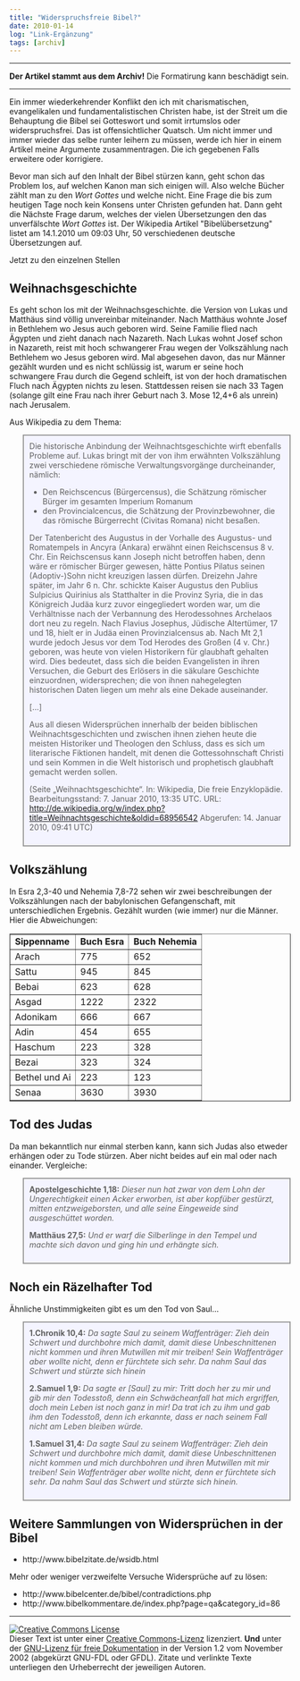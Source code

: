 ```yaml
---
title: "Widerspruchsfreie Bibel?"
date: 2010-01-14
log: "Link-Ergänzung"
tags: [archiv]
---
```

<hr><b>Der Artikel stammt aus dem Archiv!</b> Die Formatirung kann beschädigt sein.<hr>
Ein immer wiederkehrender Konflikt den ich mit charismatischen, evangelikalen und fundamentalistischen Christen habe, ist der Streit um die Behauptung die Bibel sei Gotteswort und somit irrtumslos oder widerspruchsfrei. Das ist offensichtlicher Quatsch. Um nicht immer und immer wieder das selbe runter leihern zu müssen, werde ich hier in einem Artikel meine Argumente zusammentragen. Die ich gegebenen Falls erweitere oder korrigiere.

Bevor man sich auf den Inhalt der Bibel stürzen kann, geht schon das Problem los, auf welchen Kanon man sich einigen will. Also welche Bücher zählt man zu den <i>Wort Gottes</i> und welche nicht. Eine Frage die bis zum heutigen Tage noch kein Konsens unter Christen gefunden hat. Dann geht die Nächste Frage darum, welches der vielen Übersetzungen den das unverfälschte <i>Wort Gottes</i> ist. Der Wikipedia Artikel "Bibelübersetzung" listet am 14.1.2010 um 09:03 Uhr, 50 verschiedenen deutsche Übersetzungen auf.

Jetzt zu den einzelnen Stellen

<h2>Weihnachsgeschichte</h2>

Es geht schon los mit der Weihnachsgeschichte. die Version von Lukas und Matthäus sind völlig unvereinbar miteinander. Nach Matthäus wohnte Josef in Bethlehem wo Jesus auch geboren wird. Seine Familie flied nach Ägypten und zieht danach nach Nazareth. Nach Lukas wohnt Josef schon in Nazareth, reist mit hoch schwangerer Frau wegen der Volkszählung nach Bethlehem wo Jesus geboren wird. Mal abgesehen davon, das nur Männer gezählt wurden und es nicht schlüssig ist, warum er seine hoch schwangere Frau durch die Gegend schleift, ist von der hoch dramatischen Fluch nach Ägypten nichts zu lesen. Stattdessen reisen sie nach 33 Tagen (solange gilt eine Frau nach ihrer Geburt nach 3. Mose 12,4+6 als unrein) nach Jerusalem.

Aus Wikipedia zu dem Thema:
<blockquote width=80%; style="padding:10px; background:#f4f4ff; border: 2px solid #999; border-right-width: 2px">
Die historische Anbindung der Weihnachtsgeschichte wirft ebenfalls Probleme auf. Lukas bringt mit der von ihm erwähnten Volkszählung zwei verschiedene römische Verwaltungsvorgänge durcheinander, nämlich:
<ul>
   <li>Den Reichscencus (Bürgercensus), die Schätzung römischer Bürger im gesamten Imperium Romanum</li>
   <li>den Provincialcencus, die Schätzung der Provinzbewohner, die das römische Bürgerrecht (Civitas Romana) nicht besaßen.</li>
</ul>
Der Tatenbericht des Augustus in der Vorhalle des Augustus- und Romatempels in Ancyra (Ankara) erwähnt einen Reichscensus 8 v. Chr. Ein Reichscensus kann Joseph nicht betroffen haben, denn wäre er römischer Bürger gewesen, hätte Pontius Pilatus seinen (Adoptiv-)Sohn nicht kreuzigen lassen dürfen. Dreizehn Jahre später, im Jahr 6 n. Chr. schickte Kaiser Augustus den Publius Sulpicius Quirinius als Statthalter in die Provinz Syria, die in das Königreich Judäa kurz zuvor eingegliedert worden war, um die Verhältnisse nach der Verbannung des Herodessohnes Archelaos dort neu zu regeln. Nach Flavius Josephus, Jüdische Altertümer, 17 und 18, hielt er in Judäa einen Provinzialcensus ab. Nach Mt 2,1 wurde jedoch Jesus vor dem Tod Herodes des Großen (4 v. Chr.) geboren, was heute von vielen Historikern für glaubhaft gehalten wird. Dies bedeutet, dass sich die beiden Evangelisten in ihren Versuchen, die Geburt des Erlösers in die säkulare Geschichte einzuordnen, widersprechen; die von ihnen nahegelegten historischen Daten liegen um mehr als eine Dekade auseinander. 

[...]

Aus all diesen Widersprüchen innerhalb der beiden biblischen Weihnachtsgeschichten und zwischen ihnen ziehen heute die meisten Historiker und Theologen den Schluss, dass es sich um literarische Fiktionen handelt, mit denen die Gottessohnschaft Christi und sein Kommen in die Welt historisch und prophetisch glaubhaft gemacht werden sollen.

(Seite „Weihnachtsgeschichte“. In: Wikipedia, Die freie Enzyklopädie. Bearbeitungsstand: 7. Januar 2010, 13:35 UTC. URL: http://de.wikipedia.org/w/index.php?title=Weihnachtsgeschichte&oldid=68956542 Abgerufen: 14. Januar 2010, 09:41 UTC)
</blockquote>


<h2>Volkszählung</h2>
In Esra 2,3-40 und Nehemia 7,8-72 sehen wir zwei beschreibungen der Volkszählungen nach der babylonischen Gefangenschaft, mit unterschiedlichen Ergebnis. Gezählt wurden (wie immer) nur die Männer. Hier die Abweichungen:

<table border="1">
  <tr>
    <td><b>Sippenname</b></td>
    <td><b>Buch Esra</b></td>
    <td><b>Buch Nehemia</b></td>
  </tr>
  <tr>
    <td>Arach</td>
    <td>775</td>
    <td>652</td>
  </tr>
  <tr>
    <td>Sattu</td>
    <td>945</td>
    <td>845</td>
  </tr>
  <tr>
    <td>Bebai</td>
    <td>623</td>
    <td>628</td>
  </tr>
  <tr>
    <td>Asgad</td>
    <td>1222</td>
    <td>2322</td>
  </tr>
  <tr>
    <td>Adonikam</td>
    <td>666</td>
    <td>667</td>
  </tr>
  <tr>
    <td>Adin</td>
    <td>454</td>
    <td>655</td>
  </tr>
  <tr>
    <td>Haschum</td>
    <td>223</td>
    <td>328</td>
  </tr>
  <tr>
    <td>Bezai</td>
    <td>323</td>
    <td>324</td>
  </tr>
  <tr>
    <td>Bethel und Ai</td>
    <td>223</td>
    <td>123</td>
  </tr>
  <tr>
    <td>Senaa</td>
    <td>3630</td>
    <td>3930</td>
  </tr>
</table>

<h2>Tod des Judas</h2>
Da man bekanntlich nur einmal sterben kann, kann sich Judas also etweder erhängen oder zu Tode stürzen. Aber nicht beides auf ein mal oder nach einander. Vergleiche:

<blockquote width=80%; style="padding:10px; background:#f4f4ff; border: 2px solid #999; border-right-width: 2px">
<b>Apostelgeschichte 1,18:</b> <i> Dieser nun hat zwar von dem Lohn der Ungerechtigkeit einen Acker erworben, ist aber kopfüber gestürzt, mitten entzweigeborsten, und alle seine Eingeweide sind ausgeschüttet worden.</i>

<b>Matthäus 27,5:</b> <i>Und er warf die Silberlinge in den Tempel und machte sich davon und ging hin und erhängte sich.</i>
</blockquote>

<h2>Noch ein Räzelhafter Tod</h2>
Ähnliche Unstimmigkeiten gibt es um den Tod von Saul...

<blockquote width=80%; style="padding:10px; background:#f4f4ff; border: 2px solid #999; border-right-width: 2px">
<b>1.Chronik 10,4:</b> <i> Da sagte Saul zu seinem Waffenträger: Zieh dein Schwert und durchbohre mich damit, damit diese Unbeschnittenen nicht kommen und ihren Mutwillen mit mir treiben! Sein Waffenträger aber wollte nicht, denn er fürchtete sich sehr. Da nahm Saul das Schwert und stürzte sich hinein</i>

<b>2.Samuel 1,9:</b> <i>Da sagte er [Saul] zu mir: Tritt doch her zu mir und gib mir den Todesstoß, denn ein Schwächeanfall hat mich ergriffen, doch mein Leben ist noch ganz in mir! Da trat ich zu ihm und gab ihm den Todesstoß, denn ich erkannte, dass er nach seinem Fall nicht am Leben bleiben würde.</i>

<b>1.Samuel 31,4:</b> <i>Da sagte Saul zu seinem Waffenträger: Zieh dein Schwert und durchbohre mich damit, damit diese Unbeschnittenen nicht kommen und mich durchbohren und ihren Mutwillen mit mir treiben! Sein Waffenträger aber wollte nicht, denn er fürchtete sich sehr. Da nahm Saul das Schwert und stürzte sich hinein.</i>
</blockquote>

<h2>Weitere Sammlungen von Widersprüchen in der Bibel</h2>
<ul>
<li>http://www.bibelzitate.de/wsidb.html </li>
</ul>
Mehr oder weniger verzweifelte Versuche Widersprüche auf zu lösen:
<ul>
<li>http://www.bibelcenter.de/bibel/contradictions.php </li>
<li>http://www.bibelkommentare.de/index.php?page=qa&category_id=86 </li>
</ul>

<hr>

 <a rel="license" href="http://creativecommons.org/licenses/by-sa/3.0/de/"><img alt="Creative Commons License" style="border-width:0" src="http://i.creativecommons.org/l/by-sa/3.0/de/88x31.png" /></a><br />Dieser <span xmlns:dc="http://purl.org/dc/elements/1.1/" href="http://purl.org/dc/dcmitype/Text" rel="dc:type">Text</span> ist unter einer <a rel="license" href="http://creativecommons.org/licenses/by-sa/3.0/de/">Creative Commons-Lizenz</a> lizenziert. <b>Und</b> unter der <a href="http://de.wikipedia.org/wiki/GFDL">GNU-Lizenz für freie Dokumentation</a> in der Version 1.2 vom November 2002 (abgekürzt GNU-FDL oder GFDL). Zitate und verlinkte Texte unterliegen den Urheberrecht der jeweiligen Autoren.
